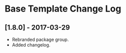 
# Base Template Change Log

## [1.8.0] - 2017-03-29

- Rebranded package group.
- Added changelog.
